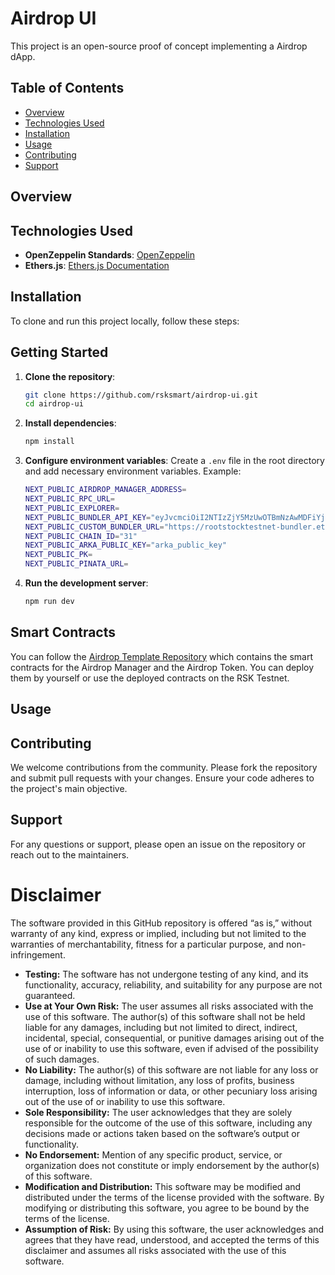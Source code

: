 
# Airdrop UI

This project is an open-source proof of concept implementing a Airdrop dApp.

## Table of Contents

- [Overview](#overview)
- [Technologies Used](#technologies-used)
- [Installation](#installation)
- [Usage](#usage)
- [Contributing](#contributing)
- [Support](#support)

## Overview

## Technologies Used

- **OpenZeppelin Standards**: [OpenZeppelin](https://www.openzeppelin.com/)
- **Ethers.js**: [Ethers.js Documentation](https://docs.ethers.org/v5/)

## Installation

To clone and run this project locally, follow these steps:
## Getting Started

1. **Clone the repository**:

   ```sh
   git clone https://github.com/rsksmart/airdrop-ui.git
   cd airdrop-ui
   ```

2. **Install dependencies**:

   ```sh
   npm install

3. **Configure environment variables**:
   Create a `.env` file in the root directory and add necessary environment variables. Example:

   ```sh
   NEXT_PUBLIC_AIRDROP_MANAGER_ADDRESS=
   NEXT_PUBLIC_RPC_URL=
   NEXT_PUBLIC_EXPLORER=
   NEXT_PUBLIC_BUNDLER_API_KEY="eyJvcmciOiI2NTIzZjY5MzUwOTBmNzAwMDFiYjJkZWIiLCJpZCI6IjMxMDZiOGY2NTRhZTRhZTM4MGVjYjJiN2Q2NDMzMjM4IiwiaCI6Im11cm11cjEyOCJ9"
   NEXT_PUBLIC_CUSTOM_BUNDLER_URL="https://rootstocktestnet-bundler.etherspot.io/"
   NEXT_PUBLIC_CHAIN_ID="31"
   NEXT_PUBLIC_ARKA_PUBLIC_KEY="arka_public_key"
   NEXT_PUBLIC_PK=
   NEXT_PUBLIC_PINATA_URL=
   ```

4. **Run the development server**:

   ```sh
   npm run dev
   ```
## Smart Contracts
You can follow the [Airdrop Template Repository](https://github.com/rsksmart/airdrop-template) which contains the smart contracts for the Airdrop Manager and the Airdrop Token. You can deploy them by yourself or use the deployed contracts on the RSK Testnet.

## Usage

## Contributing

We welcome contributions from the community. Please fork the repository and submit pull requests with your changes. Ensure your code adheres to the project's main objective.

## Support

For any questions or support, please open an issue on the repository or reach out to the maintainers.

# Disclaimer
The software provided in this GitHub repository is offered “as is,” without warranty of any kind, express or implied, including but not limited to the warranties of merchantability, fitness for a particular purpose, and non-infringement.
- **Testing:** The software has not undergone testing of any kind, and its functionality, accuracy, reliability, and suitability for any purpose are not guaranteed.
- **Use at Your Own Risk:** The user assumes all risks associated with the use of this software. The author(s) of this software shall not be held liable for any damages, including but not limited to direct, indirect, incidental, special, consequential, or punitive damages arising out of the use of or inability to use this software, even if advised of the possibility of such damages.
- **No Liability:** The author(s) of this software are not liable for any loss or damage, including without limitation, any loss of profits, business interruption, loss of information or data, or other pecuniary loss arising out of the use of or inability to use this software.
- **Sole Responsibility:** The user acknowledges that they are solely responsible for the outcome of the use of this software, including any decisions made or actions taken based on the software’s output or functionality.
- **No Endorsement:** Mention of any specific product, service, or organization does not constitute or imply endorsement by the author(s) of this software.
- **Modification and Distribution:** This software may be modified and distributed under the terms of the license provided with the software. By modifying or distributing this software, you agree to be bound by the terms of the license.
- **Assumption of Risk:** By using this software, the user acknowledges and agrees that they have read, understood, and accepted the terms of this disclaimer and assumes all risks associated with the use of this software.
